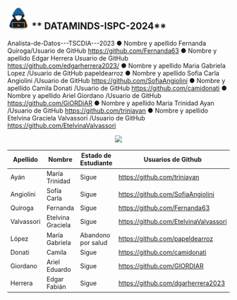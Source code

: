  ## <picture><img src = "https://github.com/0xAbdulKhalid/0xAbdulKhalid/raw/main/assets/mdImages/about_me.gif" width = 50px></picture> ** DATAMINDS-ISPC-2024**
Analista-de-Datos---TSCDIA---2023 
● Nombre y apellido Fernanda Quiroga/Usuario de GitHub https://github.com/Fernanda63 
● Nombre y apellido Edgar Herrera  Usuario de GitHub     https://github.com/edgarherrera2023/
● Nombre y apellido Maria Gabriela Lopez /Usuario de GitHub papeldearroz
● Nombre y apellido Sofia Carla Angiolini /Usuario de GitHub https://github.com/SofiaAngiolini
● Nombre y apellido Camila Donati /Usuario de GitHub  https://github.com/camidonati
● Nombre y apellido Ariel Giordano /Usuario de GitHub  https://github.com/GiORDiAR
● Nombre y apellido Maria Trinidad Ayan /Usuario de GitHub https://github.com/triniayan
● Nombre y apellido Etelvina Graciela Valvassori  /Usuario de GitHub https://github.com/EtelvinaValvassori


<p align="center">
  <a href="https://github.com/DenverCoder1/readme-typing-svg"><img src="https://readme-typing-svg.herokuapp.com?font=Time+New+Roman&color=cyan&size=25&center=true&vCenter=true&width=600&height=100&lines=Grupo+de+trabajo+ISPC..&hearts;++;Proyecto+Final+de+Ciencia+de+Datos,;Etelvina+Valvassori,;Sofia+Carla+Angiolini,;Ariel+Giordano,;Trinidad+Ayan,;Maria+Gabriela+Lopez,;Fernanda+Quiroga,;Edgar+Herrera,;Love+to+learn+new+stuffs..<3"></a>
</p>	

Apellido | Nombre |  Estado de Estudiante | Usuarios de Github
-- | -- | -- | --
Ayán | María Trinidad | Sigue | https://github.com/triniayan|
Angiolini|Sofía Carla | Sigue  | https://github.com/SofiaAngiolini|
Quiroga | Fernanda| Sigue | https://github.com/Fernanda63|
Valvassori|Etelvina Graciela | Sigue| https://github.com/EtelvinaValvassori|
López| María Gabriela| Abandono por salud| https://github.com/papeldearroz|
 Donati| Camila |Sigue  | https://github.com/camidonati|
Giordano | Ariel Eduardo | Sigue| https://github.com/GIORDIAR|
Herrera |Edgar Fabián |Sigue|https://github.com/dgarherrera2023|
